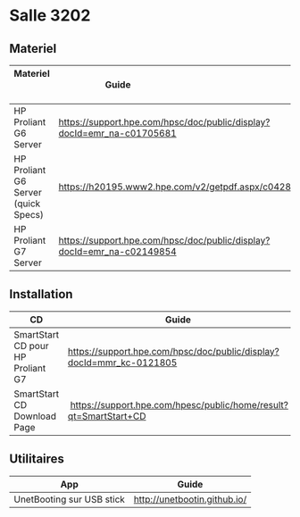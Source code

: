 # Salle 3202


## Materiel

| Materiel                           | Guide                                                                  |LG|
|------------------------------------|------------------------------------------------------------------------|--|
| HP Proliant G6 Server              | https://support.hpe.com/hpsc/doc/public/display?docId=emr_na-c01705681 |FR|
| HP Proliant G6 Server (quick Specs)| https://h20195.www2.hpe.com/v2/getpdf.aspx/c04284365.pdf               |FR|
| HP Proliant G7 Server              | https://support.hpe.com/hpsc/doc/public/display?docId=emr_na-c02149854 |FR|




## Installation

| CD                                | Guide                                                         |
|-----------------------------------|---------------------------------------------------------------|
| SmartStart CD pour HP Proliant G7 | https://support.hpe.com/hpsc/doc/public/display?docId=mmr_kc-0121805 |
| SmartStart CD Download Page       |  https://support.hpe.com/hpesc/public/home/result?qt=SmartStart+CD   |


## Utilitaires
| App                               | Guide                                                         |
|-----------------------------------|---------------------------------------------------------------|
|  UnetBooting sur USB stick        | http://unetbootin.github.io/                                  |
